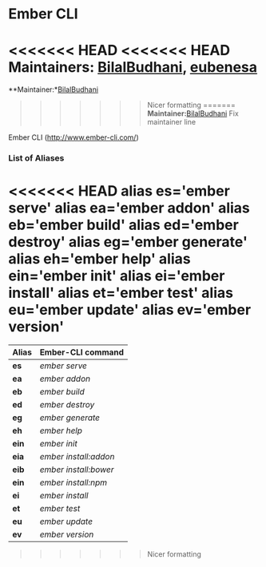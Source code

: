# Ember CLI

<<<<<<< HEAD
<<<<<<< HEAD
**Maintainers:** [BilalBudhani](http://www.github.com/BilalBudhani), [eubenesa](http://www.github.com/eubenesa)
=======
**Maintainer:*[BilalBudhani](http://www.github.com/BilalBudhani)
>>>>>>> Nicer formatting
=======
**Maintainer:**[BilalBudhani](http://www.github.com/BilalBudhani)
>>>>>>> Fix maintainer line

Ember CLI (http://www.ember-cli.com/)

### List of Aliases

<<<<<<< HEAD
    alias es='ember serve'
    alias ea='ember addon'
    alias eb='ember build'
    alias ed='ember destroy'
    alias eg='ember generate'
    alias eh='ember help'
    alias ein='ember init'
    alias ei='ember install'
    alias et='ember test'
    alias eu='ember update'
    alias ev='ember version'
=======
Alias | Ember-CLI command
----- | -----------------
**es** | *ember serve*
**ea** | *ember addon*
**eb** | *ember build*
**ed** | *ember destroy*
**eg** | *ember generate*
**eh** | *ember help*
**ein** | *ember init*
**eia** | *ember install:addon*
**eib** | *ember install:bower*
**ein** | *ember install:npm*
**ei** | *ember install*
**et** | *ember test*
**eu** | *ember update*
**ev** | *ember version*
>>>>>>> Nicer formatting
